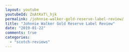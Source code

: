 ```yaml
---
layout: youtube
youtubeId: ZnAtKxT\_hjk
permalink: /johnnie-walker-gold-reserve-label-review/
title: "Johnnie Walker Gold Reserve Label Review"
date: "2019-01-22"
comments: true
categories: 
  - "scotch-reviews"
---
```


